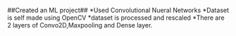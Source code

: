 ##Created an ML project##
*Used Convolutional Nueral Networks
*Dataset is self made using OpenCV
*dataset is processed and rescaled 
*There are 2 layers of Convo2D,Maxpooling and Dense layer.

